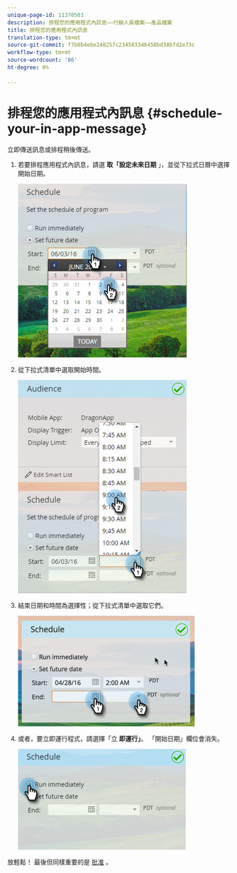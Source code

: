 ```yaml
---
unique-page-id: 11370503
description: 排程您的應用程式內訊息——行銷人員檔案——產品檔案
title: 排程您的應用程式內訊息
translation-type: tm+mt
source-git-commit: f7b0b4ebe248257c234503346458bd38bfd2e73c
workflow-type: tm+mt
source-wordcount: '86'
ht-degree: 0%

---
```



# 排程您的應用程式內訊息 {#schedule-your-in-app-message}

立即傳送訊息或排程稍後傳送。

1. 若要排程應用程式內訊息，請選 **取「設定未來日期** 」，並從下拉式日曆中選擇開始日期。

   ![](assets/schedule-your-in-app-message-1.png)

1. 從下拉式清單中選取開始時間。

   ![](assets/schedule-your-in-app-message-2.png)

1. 結束日期和時間為選擇性；從下拉式清單中選取它們。

   ![](assets/schedule-your-in-app-message-3.png)

1. 或者，要立即運行程式，請選擇「立 **即運行」**。 「開始日期」欄位會消失。

   ![](assets/schedule-your-in-app-message-4.png)

放輕鬆！ 最後但同樣重要的是 [批准](approve-your-in-app-message.md) 。
